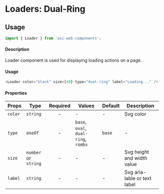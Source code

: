 # Loaders: Dual-Ring

## Usage

```js
import { Loader } from 'asc-web-components';
```

#### Description

Loader component is used for displaying loading actions on a page.

#### Usage

```js
<Loader color="black" size={40} type="dual-ring" label="Loading..." />
```

#### Properties

| Props              | Type     | Required | Values                      | Default   | Description                                                                                                                                      |
| ------------------ | -------- | :------: | --------------------------- | --------- | ------------------------------------------------------------------------------------------------------------------------------------------------ |
| `color`          | `string`   |    -     | -                           | -         | Svg color                                  |
| `type`             | `oneOf`  |    -     | `base`, `oval`, `dual-ring`, `rombs` | `base`     | -                                                                     |
| `size`         | `number` or `string`   |    -     | -               | -         | Svg height and width value                                |
| `label`          | `string`   |    -    | -                           | -         | Svg aria-lable or text label                                             |


